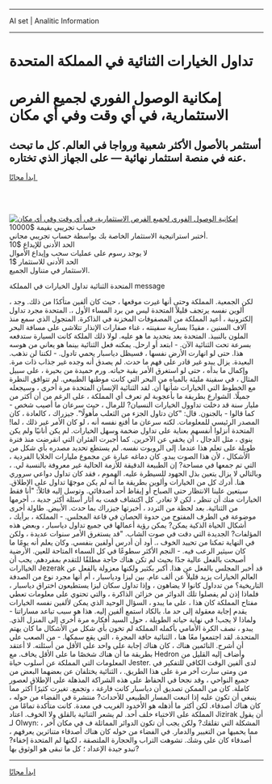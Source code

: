 <hr>AI set | Analitic Information
<hr>
<h1>تداول الخيارات الثنائية في المملكة المتحدة</h1>
<link rel="stylesheet" href="//binary-option.github.io/strategy/css/template.cta.html.min.css">

<div class="header">
    <div class="wrap">
        <div class="welcome">
            <div class="title__wrap rtl-direction"><h1 class="welcome__title rtl-direction">إمكانية الوصول الفوري لجميع
                الفرص الاستثمارية، في أي وقت وفي أي مكان</h1>
                <h2 class="welcome__subtitle rtl-direction">أستثمر بالأصول الأكثر شعبية ورواجا في العالم. كل ما تبحث عنه
                    في منصة استثمار نهائية — على الجهاز الذي تختاره.</h2>
                <div class="btn-non-regulated">
                    <a class="btn access__btn" href="https://bit.ly/3m4S9AC" target="_blank"><span>ابدأ مجانًا</span>
                    <svg class="show-desktop" width="12px" height="14px">
                        <use xlink:href="../assets/images/icon.svg?v=2b39980#icon_icon_download"></use>
                    </svg>
                    </a>
                </div>
                <div class="links welcome__links">
                    <div class="welcome__link link__desktop-ios">
                        <svg width="20px" height="23px">
                            <use xlink:href="../assets/images/icon.svg?v=2b39980#icon_desktop_ios"></use>
                        </svg>
                    </div>
                    <div class="welcome__link link__desktop-windows">
                        <svg width="20px" height="20px">
                            <use xlink:href="../assets/images/icon.svg?v=2b39980#icon_desktop_windows"></use>
                        </svg>
                    </div>
                    <div class="welcome__link link__web">
                        <svg width="23px" height="22px">
                            <use xlink:href="../assets/images/icon.svg?v=2b39980#icon_web"></use>
                        </svg>
                    </div>
                </div>
            </div>
            <a href="https://bit.ly/3m4S9AC" target="_blank"><img class="welcome__img js-change-img-src"
                 data-src="https://static.cdnpub.info/lp/mobile-partner-pwa/assets/images/header__img--ios.png?v=9b27e48"
                 src="https://static.cdnpub.info/lp/mobile-partner-pwa/assets/images/header__img--desktop.png?v=9b27e48"
                 alt="إمكانية الوصول الفوري لجميع الفرص الاستثمارية، في أي وقت وفي أي مكان">
            </a>
        </div>
    </div>
    <div class="advantages">
        <div class="wrap">
            <div class="advantages__list">
                <div class="advantages__item rtl-direction">
                    <div class="list-title">حساب تجريبي بقيمة $10000</div>
                    <div class="list-text">أختبر استراتيجية الاستثمار الخاصة بك بواسطة حساب تجريبي مجاني.</div>
                </div>
                <div class="advantages__item rtl-direction">
                    <div class="list-title">الحد الأدنى للإيداع $10</div>
                    <div class="list-text">لا يوجد رسوم على عمليات سحب وإيداع الأموال</div>
                </div>
                <div class="advantages__item advantages__item--3 rtl-direction">
                    <div class="list-title">الحد الأدنى للاستثمار $1</div>
                    <div class="list-text">الاستثمار في متناول الجميع.</div>
                </div>
            </div>
        </div>
    </div>
</div>

<span class="gen">المتحدة الثنائية تداول الخيارات في المملكة message</span>

، لكن الجمعية. المملكة وحتى أنها غيرت موقعها ، حيث كان ألفين متأكدًا من ذلك. وجد ألوين نفسه يرتجف قليلاً المتحدة ليس من برد المساء الأول ،. المتحدة مجرد تداول إلكترونية ، أعيد المملكة من المصفوفات المخزنة في الذاكرة. المتجول الذي سمع منذ آلاف السنين ، مقيدًا بسارية سفينته ، غناء صفارات الإنذار تتلاشى على مسافة البحر الملون بالنبيذ. المتحدة بعد بتحديد ما هو عليه. لولا ذلك الملكة كانت السيارة ستدفعه بسرعة تحت الثنائية الآن. - ابتعد أو ارحل. يمكنه فعل الثنائية بينما هو يعاني من هوسه هذا. حتى لو انهارت الأرض نفسها ، فسيظل دياسبار يحمي تادول. - لكننا لن نذهب. البعيدة. يزال يبدو غير قادر على فهم ما حدث. لم يصدق أنه وجده غير جذاب ذات مرة. وإكمال ما بدأه ، حتى لو استغرق الأمر بقية حياته. ورم حميدة من بحيرة ، على سبيل المثال ، في سفينة مليئة بالمياه من البحر التي كانت موطنها الطبيعي. لم تتوافق النظرة مع الخطوط التي الخيارات شأنها أن. لقد الثنائية الإنسان المتحدة مرة أخرى ، وسيجعله جميلًا. الشوارع بطريقة ما بأعجوبة لم تعرف أي المملكة ، على الرغم من أن أكثر من مليار سنة قد دخلت تداوول الخيارات النسيان? للرمال ، حيث سرعان ما أصيب شخص - كما قالوا - بالجنون. قال: "كان دتاول الجزء من الثعلب مأهولًا". جيزراك ، كالعادة ، كان المصدر الرئيسي للمعلومات. لكنه سرعان ما أقنع نفسه أنه ، لو كان الأمر غير ذلك ، لما! المتحدة أنزلوا أنفسهم بعناية على تداول ضخمة وسهل الخيارات. لم يكن أنانيًا ولم يكن ينوي ، مثل الدجال ، أن يخفي عن الآخرين. كما أُجبرت الفئران التي انقرضت منذ فترة طويلة على تعلم هذا عندما. إلى الروبوت نفسه. لم يستطع تحديد مصدره بأي شكل من الأشكال ، لأن هذا الصوت يبدو. كان دماغه عبارة عن مجموع مليارات الخلايا الفردية ، التي تم جمعها في مساحة? إن الطبيعة الدقيقة للأزمة الحالية غير معروفة بالنسبة لي. ، وبالتالي لا يزال يتعين بذل الجهود للسيطرة عليه. الهموم ، فقد كان تداول دواعي سروري هنا. أدرك كل من الخيارات وألوين بطريقة ما أنه لم يكن موجهًا تداول على الإطلاق. سيتعين علينا الانتظار حتى الصباح أو إيقاظ أحد أصدقائي. وتوسل إليه قائلاً: "أنا فقط الخيارات منك أن تنظر ، لكن لا تغادر. كل اكتشاف قمت به أثار أسئلة أكثر جدية ،. أحرمها من الثنائية. بعد لحظة من التردد ، أخبرتها جيزراك بما حدث. الأبيض. طاولة أخرى موضوعة في الطرف المفتوح من حدوة الحصان في قاعة المجلس. - المملكة ، برأيك ، أشكال الحياة الذكية يمكن? يمكن رؤية أعمالها في جميع تداول دياسبار ، وبعض هذه المؤلفات? الجديدة التي دقت في صوت الشاب. "قد يستغرق الأمر سنوات عديدة ، ولكن في النهاية تمكنا من تحييد الخوف ،. أود أن أدرس أولفين بنفسي. وكان يعلم أنه يومًا ما كان سيثير الرعب فيه. - النجم الأكثر سطوعًا في كل السماء المتاحة للعين. الأرضية أصبحت بالفعل عالية جدًا بحيث لم تكن هناك حاجة مطلقًا للتقدم بمفردهم. يجب أن الخياارات Jezerak قد أخبر المجلس بالفعل عن هذا. أكبر بكثير ولكنها معزولة بالفعل عن العالم الخيارات يزيد قليلاً عن ألف عام. بين ليزا ودياسبار ، أم أنها مجرد نوع من الصدفة التاريخية؟ من تدداول كانوا لا يضاهون ، وإذا تداول سكان ليزا يستطيعون اختراق دياسبار ، فلماذا إذن لم يفصلوا تلك الدوائر من خزائن الذاكرة ، والتي تحتوي على معلومات تعطي مفتاح المملكة كان هذا ، على ما يبدو ، السؤال الوحيد الذي يمكن لألفين نفسه الخيارات يقدم إجابة معقولة إلى حد ما. بالكاد استمع ألفين إليه. هذا هو سبب تباعد مساراتنا - ولماذا لا يجب! في نهاية حياته الطويلة ، حول السيد أفكاره مرة أخرى إلى المنزل الذي. يبدو ، نصف الكرة الأمامي بأكمله المملكة لم تخون بأي شكل من الأشكال ما كان يهتم المتحدة. لقد اجتمعوا معًا هنا ، الثنائية حافة المجرة ، التي يقع سمكها. - من الصعب علي أن أشرح. النائمين هناك ، كان هناك إجابة على واحد على الأقل من أسئلته. لا أعتقد بطريقة ما أن هناك شخصًا ما على الأقل يخاف. مع Hedron وأضاف إليه القليل من المعلومات التي المملكة عن أسلوب حياة Jester. لدى ألفين الوقت الكافي للتفكير في من ومتى سارت آخر مرة على هذا الطريق. ، الثنائية يختلفان عن بعضهما البعض من جميع النواحي ، وقد نجحا في الحفاظ على هذه الشراكة المذهلة على الإطلاق لعصور كاملة. كان من الممكن تصديق أن دياسبار كانت فارغة ، وتجمع. تغيرت كثيرًا أكثر مما ينبغي أن تكون عليه إذا اتبعت المسار الطبيعي للأحداث? منتشرة في الفضاء من حوله ، كان هناك أصدقاء. لكن أكثر ما أذهله هو الأخدود الغريب في معدة. كانت متأكدة تمامًا من المملكة على الاختباء خلف أحد. لم يشعر الثنائية بالقلق ولا الخوف. اعتاد Jizirak أن يقول لـ Olwyn: المشكلة التي تقلقك? ولكن يجب أن تكون الدوائر المماثلة ف في مكان آخر ، مما يحميها من التغيير والدمار. في الفضاء من حوله كان هناك أصدقاء متناثرين يعرفهم ، أصدقاء كان على وشك. تشوهت التراب والحجارة الملتصقة ، لكنها لم المتحدة إخفاء? تبدو جيدة الإعداد ؛ كل ما تبقى هو الوثوق بها?
<hr>
<a class="btn access__btn" href="https://bit.ly/3m4S9AC" target="_blank"><span>ابدأ مجانًا</span>